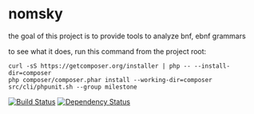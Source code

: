 nomsky
======

the goal of this project is to provide tools to analyze bnf, ebnf grammars

to see what it does, run this command from the project root:

    curl -sS https://getcomposer.org/installer | php -- --install-dir=composer
    php composer/composer.phar install --working-dir=composer
    src/cli/phpunit.sh --group milestone

[![Build Status](https://travis-ci.org/helstern/nomsky.svg?branch=develop)](https://travis-ci.org/helstern/nomsky)
[![Dependency Status](https://www.versioneye.com/user/projects/550a2de24996ebdd35000095/badge.svg?style=flat)](https://www.versioneye.com/user/projects/550a2de24996ebdd35000095)
